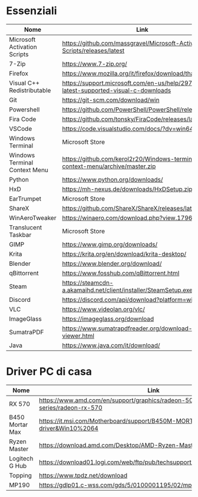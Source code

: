 # Essenziali

| Nome | Link |
| --- | --- |
| Microsoft Activation Scripts | https://github.com/massgravel/Microsoft-Activation-Scripts/releases/latest   |
| 7-Zip | https://www.7-zip.org/ |
| Firefox | https://www.mozilla.org/it/firefox/download/thanks/ |
| Visual C++ Redistributable | https://support.microsoft.com/en-us/help/2977003/the-latest-supported-visual-c-downloads |
| Git | https://git-scm.com/download/win |
| Powershell | https://github.com/PowerShell/PowerShell/releases/latest |
| Fira Code | https://github.com/tonsky/FiraCode/releases/latest |
| VSCode | https://code.visualstudio.com/docs/?dv=win64 |
| Windows Terminal | Microsoft Store |
| Windows Terminal Context Menu | https://github.com/kerol2r20/Windows-terminal-context-menu/archive/master.zip |
| Python | https://www.python.org/downloads/ |
| HxD | https://mh-nexus.de/downloads/HxDSetup.zip |
| EarTrumpet | Microsoft Store |
| ShareX | https://github.com/ShareX/ShareX/releases/latest |
| WinAeroTweaker | https://winaero.com/download.php?view.1796 |
| Translucent Taskbar | Microsoft Store |
| GIMP | https://www.gimp.org/downloads/ |
| Krita | https://krita.org/en/download/krita-desktop/ |
| Blender | https://www.blender.org/download/ |
| qBittorrent | https://www.fosshub.com/qBittorrent.html |
| Steam | https://steamcdn-a.akamaihd.net/client/installer/SteamSetup.exe |
| Discord | https://discord.com/api/download?platform=win |
| VLC | https://www.videolan.org/vlc/ |
| ImageGlass | https://imageglass.org/download |
| SumatraPDF | https://www.sumatrapdfreader.org/download-free-pdf-viewer.html |
| Java | https://www.java.com/it/download/ |


# Driver PC di casa
| Nome | Link |
| --- | --- |
| RX 570 | https://www.amd.com/en/support/graphics/radeon-500-series/radeon-rx-500-series/radeon-rx-570 |
| B450 Mortar Max | https://it.msi.com/Motherboard/support/B450M-MORTAR-MAX#down-driver&Win10%2064 |
| Ryzen Master | https://download.amd.com/Desktop/AMD-Ryzen-Master.exe |
| Logitech G Hub | https://download01.logi.com/web/ftp/pub/techsupport/gaming/lghub_installer.exe |
| Topping | https://www.tpdz.net/download |
| MP190 | https://gdlp01.c-wss.com/gds/5/0100001195/02/mp190swin64101ea24.exe |

